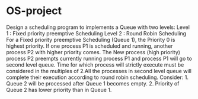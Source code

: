 # OS-project
Design a scheduling program to implements a Queue with two levels:
Level 1 : Fixed priority preemptive Scheduling
Level 2 : Round Robin Scheduling
For a Fixed priority preemptive Scheduling (Queue 1), the Priority 0 is highest priority. If one 
process P1 is scheduled and running, another process P2 with higher priority comes. The 
New process (high priority) process P2 preempts currently running process P1 and process P1 
will go to second level queue. Time for which process will strictly execute must be 
considered in the multiples of 2.All the processes in second level queue will complete their execution according to round 
robin scheduling.
Consider: 1. Queue 2 will be processed after Queue 1 becomes empty.
2. Priority of Queue 2 has lower priority than in Queue 1.

